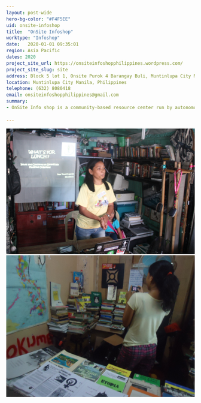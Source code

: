 ```yaml
---
layout: post-wide
hero-bg-color: "#F4F5EE"
uid: onsite-infoshop
title:  "OnSite Infoshop"
worktype: "Infoshop"
date:   2020-01-01 09:35:01
region: Asia Pacific
dates: 2020
project_site_url: https://onsiteinfoshopphilippines.wordpress.com/
project_site_slug: site
address: Block 5 lot 1, Onsite Purok 4 Barangay Buli, Muntinlupa City Manila, Philippines
location: Muntinlupa City Manila, Philippines
telephone: (632) 8080418
email: onsiteinfoshopphilippines@gmail.com
summary: 
- OnSite Info shop is a community-based resource center run by autonomous activists and anarchists and has local volunteers from OnSite Community. It struggle to exist to provide venues to share critical information and relevant skills appropriate to marginalized people.

---
```


<div class="showcase">
	<img src="/img/onsite-infoshop/1.jpg" alt="onsite-1">
	<img src="/img/onsite-infoshop/2.jpg" alt="onsite-2">
</div>
